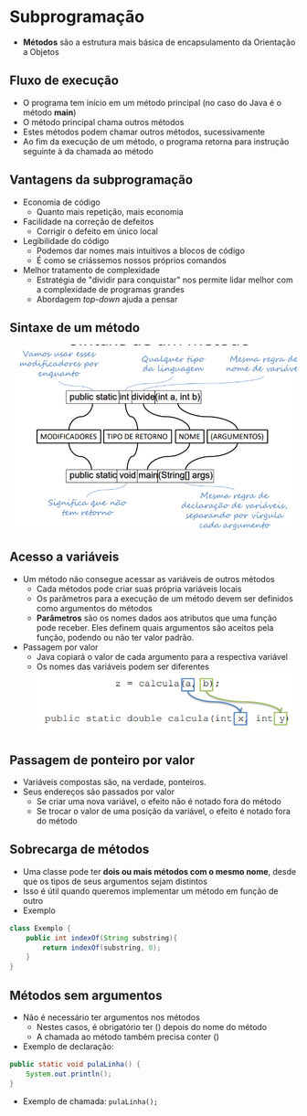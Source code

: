 # Subprogramação
- **Métodos** são a estrutura mais básica de encapsulamento da Orientação a Objetos
## Fluxo de execução
- O programa tem início em um método principal (no caso do Java é o método **main**)
- O método principal chama outros métodos
- Estes métodos podem chamar outros métodos, sucessivamente
- Ao fim da execução de um método, o programa retorna para instrução seguinte à da chamada ao método
## Vantagens da subprogramação
- Economia de código
  - Quanto mais repetição, mais economia
- Facilidade na correção de defeitos
  - Corrigir o defeito em único local
- Legibilidade do código
  - Podemos dar nomes mais intuitivos a blocos de código
  - É como se criássemos nossos próprios comandos
- Melhor tratamento de complexidade
  - Estratégia de "dividir para conquistar" nos permite lidar melhor com a complexidade de programas grandes
  - Abordagem _top-down_ ajuda a pensar
## Sintaxe de um método
![](SintaxeMetodo.png)
## Acesso a variáveis
- Um método não consegue acessar as variáveis de outros métodos
  - Cada métodos pode criar suas própria variáveis locais
  - Os parâmetros para a execução de um método devem ser definidos como argumentos do métodos
  - **Parâmetros** são os nomes dados aos atributos que uma função pode receber. Eles definem quais argumentos são aceitos pela função, podendo ou não ter valor padrão.
- Passagem por valor
  - Java copiará o valor de cada argumento para a respectiva variável
  - Os nomes das variáveis podem ser diferentes
  ![img.png](AcessoVariaveis.png)
## Passagem de ponteiro por valor
- Variáveis compostas são, na verdade, ponteiros.
- Seus endereços são passados por valor
  - Se criar uma nova variável, o efeito não é notado fora do método
  - Se trocar o valor de uma posição da variável, o efeito é notado fora do método
## Sobrecarga de métodos
- Uma classe pode ter **dois ou mais métodos com o mesmo nome**, desde que os tipos de seus argumentos sejam distintos
- Isso é útil quando queremos implementar um método em função de outro
- Exemplo
````java
class Exemplo {
    public int indexOf(String substring){
        return indexOf(substring, 0);
    }
}
````
## Métodos sem argumentos
- Não é necessário ter argumentos nos métodos
  - Nestes casos, é obrigatório ter () depois do nome do método
  - A chamada ao método também precisa conter ()
- Exemplo de declaração:
````java
public static void pulaLinha() {
    System.out.println();
}
````
- Exemplo de chamada:
  `pulaLinha();`